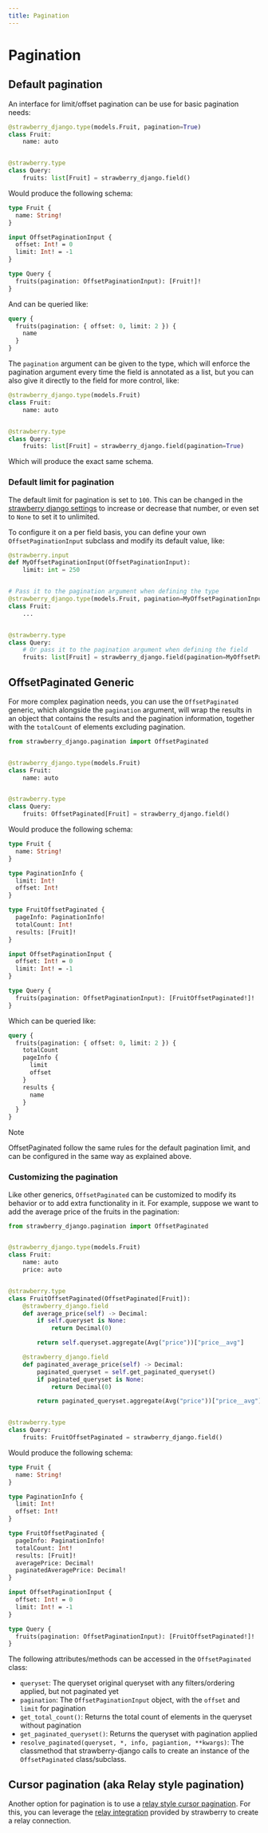 ```yaml
---
title: Pagination
---
```


# Pagination

## Default pagination

An interface for limit/offset pagination can be use for basic pagination needs:

```python title="types.py"
@strawberry_django.type(models.Fruit, pagination=True)
class Fruit:
    name: auto


@strawberry.type
class Query:
    fruits: list[Fruit] = strawberry_django.field()
```

Would produce the following schema:

```graphql title="schema.graphql"
type Fruit {
  name: String!
}

input OffsetPaginationInput {
  offset: Int! = 0
  limit: Int! = -1
}

type Query {
  fruits(pagination: OffsetPaginationInput): [Fruit!]!
}
```

And can be queried like:

```graphql title="schema.graphql"
query {
  fruits(pagination: { offset: 0, limit: 2 }) {
    name
  }
}
```

The `pagination` argument can be given to the type, which will enforce the pagination
argument every time the field is annotated as a list, but you can also give it directly
to the field for more control, like:

```python title="types.py"
@strawberry_django.type(models.Fruit)
class Fruit:
    name: auto


@strawberry.type
class Query:
    fruits: list[Fruit] = strawberry_django.field(pagination=True)
```

Which will produce the exact same schema.

### Default limit for pagination

The default limit for pagination is set to `100`. This can be changed in the
[strawberry django settings](./settings.md) to increase or decrease that number,
or even set to `None` to set it to unlimited.

To configure it on a per field basis, you can define your own `OffsetPaginationInput`
subclass and modify its default value, like:

```python
@strawberry.input
def MyOffsetPaginationInput(OffsetPaginationInput):
    limit: int = 250


# Pass it to the pagination argument when defining the type
@strawberry_django.type(models.Fruit, pagination=MyOffsetPaginationInput)
class Fruit:
    ...


@strawberry.type
class Query:
    # Or pass it to the pagination argument when defining the field
    fruits: list[Fruit] = strawberry_django.field(pagination=MyOffsetPaginationInput)
```

## OffsetPaginated Generic

For more complex pagination needs, you can use the `OffsetPaginated` generic, which alongside
the `pagination` argument, will wrap the results in an object that contains the results
and the pagination information, together with the `totalCount` of elements excluding pagination.

```python title="types.py"
from strawberry_django.pagination import OffsetPaginated


@strawberry_django.type(models.Fruit)
class Fruit:
    name: auto


@strawberry.type
class Query:
    fruits: OffsetPaginated[Fruit] = strawberry_django.field()
```

Would produce the following schema:

```graphql title="schema.graphql"
type Fruit {
  name: String!
}

type PaginationInfo {
  limit: Int!
  offset: Int!
}

type FruitOffsetPaginated {
  pageInfo: PaginationInfo!
  totalCount: Int!
  results: [Fruit]!
}

input OffsetPaginationInput {
  offset: Int! = 0
  limit: Int! = -1
}

type Query {
  fruits(pagination: OffsetPaginationInput): [FruitOffsetPaginated!]!
}
```

Which can be queried like:

```graphql title="schema.graphql"
query {
  fruits(pagination: { offset: 0, limit: 2 }) {
    totalCount
    pageInfo {
      limit
      offset
    }
    results {
      name
    }
  }
}
```

> [!NOTE]
> OffsetPaginated follow the same rules for the default pagination limit, and can be configured
> in the same way as explained above.

### Customizing the pagination

Like other generics, `OffsetPaginated` can be customized to modify its behavior or to
add extra functionality in it. For example, suppose we want to add the average
price of the fruits in the pagination:

```python title="types.py"
from strawberry_django.pagination import OffsetPaginated


@strawberry_django.type(models.Fruit)
class Fruit:
    name: auto
    price: auto


@strawberry.type
class FruitOffsetPaginated(OffsetPaginated[Fruit]):
    @strawberry_django.field
    def average_price(self) -> Decimal:
        if self.queryset is None:
            return Decimal(0)

        return self.queryset.aggregate(Avg("price"))["price__avg"]

    @strawberry_django.field
    def paginated_average_price(self) -> Decimal:
        paginated_queryset = self.get_paginated_queryset()
        if paginated_queryset is None:
            return Decimal(0)

        return paginated_queryset.aggregate(Avg("price"))["price__avg"]


@strawberry.type
class Query:
    fruits: FruitOffsetPaginated = strawberry_django.field()
```

Would produce the following schema:

```graphql title="schema.graphql"
type Fruit {
  name: String!
}

type PaginationInfo {
  limit: Int!
  offset: Int!
}

type FruitOffsetPaginated {
  pageInfo: PaginationInfo!
  totalCount: Int!
  results: [Fruit]!
  averagePrice: Decimal!
  paginatedAveragePrice: Decimal!
}

input OffsetPaginationInput {
  offset: Int! = 0
  limit: Int! = -1
}

type Query {
  fruits(pagination: OffsetPaginationInput): [FruitOffsetPaginated!]!
}
```

The following attributes/methods can be accessed in the `OffsetPaginated` class:

- `queryset`: The queryset original queryset with any filters/ordering applied,
  but not paginated yet
- `pagination`: The `OffsetPaginationInput` object, with the `offset` and `limit` for pagination
- `get_total_count()`: Returns the total count of elements in the queryset without pagination
- `get_paginated_queryset()`: Returns the queryset with pagination applied
- `resolve_paginated(queryset, *, info, pagiantion, **kwargs)`: The classmethod that
  strawberry-django calls to create an instance of the `OffsetPaginated` class/subclass.

## Cursor pagination (aka Relay style pagination)

Another option for pagination is to use a
[relay style cursor pagination](https://graphql.org/learn/pagination). For this,
you can leverage the [relay integration](./relay.md) provided by strawberry
to create a relay connection.
